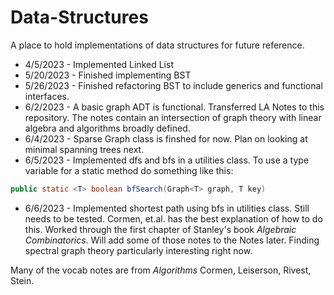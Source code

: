 # Data-Structures

A place to hold implementations of data structures for future reference.

* 4/5/2023 - Implemented Linked List
* 5/20/2023 - Finished implementing BST
* 5/26/2023 - Finished refactoring BST to include generics and functional interfaces.
* 6/2/2023 - A basic graph ADT is functional. Transferred LA Notes to this repository. The notes contain an intersection
of graph theory with linear algebra and algorithms broadly defined.
* 6/4/2023 - Sparse Graph class is finshed for now. Plan on looking at minimal spanning trees next.
* 6/5/2023 - Implemented dfs and bfs in a utilities class. To use a type variable for a static method do
something like this:

```java
public static <T> boolean bfSearch(Graph<T> graph, T key)
```
* 6/6/2023 - Implemented shortest path using bfs in utilities class. Still needs to be tested. Cormen, et.al.
has the best explanation of how to do this. Worked through the first chapter of Stanley's book *Algebraic
Combinatorics*. Will add some of those notes to the Notes later. Finding spectral graph theory particularly
interesting right now.

Many of the vocab notes are from *Algorithms* Cormen, Leiserson, Rivest, Stein.
